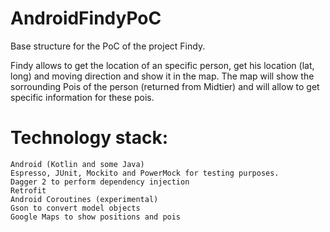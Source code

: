 # AndroidFindyPoC

Base structure for the PoC of the project Findy.

Findy allows to get the location of an specific person, get his location (lat, long) and moving direction and show it in the map. The map will show the sorrounding Pois of the person (returned from Midtier) and will allow to get specific information for these pois.

# Technology stack:

    Android (Kotlin and some Java)
    Espresso, JUnit, Mockito and PowerMock for testing purposes.
    Dagger 2 to perform dependency injection
    Retrofit
    Android Coroutines (experimental)
    Gson to convert model objects
    Google Maps to show positions and pois
    
    
